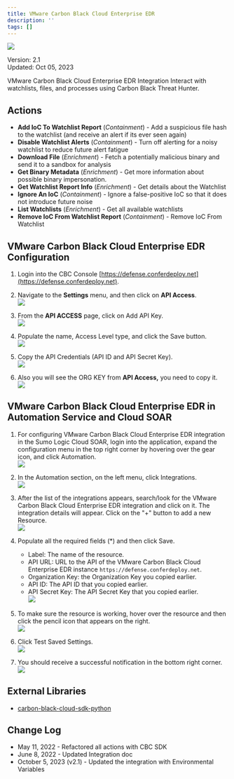 ```yaml
---
title: VMware Carbon Black Cloud Enterprise EDR
description: ''
tags: []
---
```


![](/img/platform-services/automation-service/app-central/logos/vmware-carbon-black-cloud-enterprise-edr.png)

Version: 2.1  
Updated: Oct 05, 2023

VMware Carbon Black Cloud Enterprise EDR Integration Interact with watchlists, files, and processes using Carbon Black Threat Hunter.

## Actions

* **Add IoC To Watchlist Report** (*Containment*) - Add a suspicious file hash to the watchlist (and receive an alert if its ever seen again)
* **Disable Watchlist Alerts** (*Containment*) - Turn off alerting for a noisy watchlist to reduce future alert fatigue
* **Download File** (*Enrichment*) - Fetch a potentially malicious binary and send it to a sandbox for analysis
* **Get Binary Metadata** (*Enrichment*) - Get more information about possible binary impersonation.
* **Get Watchlist Report Info** (*Enrichment*) - Get details about the Watchlist
* **Ignore An IoC** (*Containment*) - Ignore a false-positive IoC so that it does not introduce future noise
* **List Watchlists** (*Enrichment*) - Get all available watchlists
* **Remove IoC From Watchlist Report** (*Containment*) - Remove IoC From Watchlist

## VMware Carbon Black Cloud Enterprise EDR Configuration

1. Login into the CBC Console [https://defense.conferdeploy.net](https://defense.conferdeploy.net).

1. Navigate to the **Settings**  menu, and then click on  **API Access**. <br/>![](/img/platform-services/automation-service/app-central/integrations/vmware-carbon-black-cloud-enterprise-edr/vmware-carbon-black-cloud-enterprise-edr-1.png)

1. From the **API ACCESS** page, click on Add API Key. <br/>![](/img/platform-services/automation-service/app-central/integrations/vmware-carbon-black-cloud-enterprise-edr/vmware-carbon-black-cloud-enterprise-edr-2.png) 

1. Populate the name, Access Level type, and click the Save button. <br/>![](/img/platform-services/automation-service/app-central/integrations/vmware-carbon-black-cloud-enterprise-edr/vmware-carbon-black-cloud-enterprise-edr-3.png)

1. Copy the API Credentials (API ID and API Secret Key). <br/>![](/img/platform-services/automation-service/app-central/integrations/vmware-carbon-black-cloud-enterprise-edr/vmware-carbon-black-cloud-enterprise-edr-4.png)

1. Also you will see the ORG KEY from **API Access,** you need to copy it. <br/>![](/img/platform-services/automation-service/app-central/integrations/vmware-carbon-black-cloud-enterprise-edr/vmware-carbon-black-cloud-enterprise-edr-5.png)

## VMware Carbon Black Cloud Enterprise EDR in Automation Service and Cloud SOAR

1. For configuring VMware Carbon Black Cloud Enterprise EDR integration in the Sumo Logic Cloud SOAR, login into the application, expand the configuration menu in the top right corner by hovering over the gear icon, and click Automation. <br/>![](/img/platform-services/automation-service/app-central/integrations/vmware-carbon-black-cloud-enterprise-edr/vmware-carbon-black-cloud-enterprise-edr-6.png)

1. In the Automation section, on the left menu, click Integrations. <br/>![](/img/platform-services/automation-service/app-central/integrations/vmware-carbon-black-cloud-enterprise-edr/vmware-carbon-black-cloud-enterprise-edr-7.png)

1. After the list of the integrations appears, search/look for the VMware Carbon Black Cloud Enterprise EDR integration and click on it. The integration details will appear. Click on the "+" button to add a new Resource. <br/>![](/img/platform-services/automation-service/app-central/integrations/vmware-carbon-black-cloud-enterprise-edr/vmware-carbon-black-cloud-enterprise-edr-8.png)

1. Populate all the required fields (\*) and then click Save.
   * Label: The name of the resource.
   * API URL: URL to the API of the VMware Carbon Black Cloud Enterprise EDR instance `https://defense.conferdeploy.net`.
   * Organization Key: the Organization Key you copied earlier.
   * API ID: The API ID that you copied earlier.
   * API Secret Key: The API Secret Key that you copied earlier. <br/>![](/img/platform-services/automation-service/app-central/integrations/vmware-carbon-black-cloud-enterprise-edr/vmware-carbon-black-cloud-enterprise-edr-9.png)

1. To make sure the resource is working, hover over the resource and then click the pencil icon that appears on the right. <br/>![](/img/platform-services/automation-service/app-central/integrations/vmware-carbon-black-cloud-enterprise-edr/vmware-carbon-black-cloud-enterprise-edr-10.png)

1. Click Test Saved Settings. <br/>![](/img/platform-services/automation-service/app-central/integrations/vmware-carbon-black-cloud-enterprise-edr/vmware-carbon-black-cloud-enterprise-edr-11.png)

1. You should receive a successful notification in the bottom right corner. <br/>![](/img/platform-services/automation-service/app-central/integrations/vmware-carbon-black-cloud-enterprise-edr/vmware-carbon-black-cloud-enterprise-edr-12.png)

## External Libraries

* [carbon-black-cloud-sdk-python](https://github.com/carbonblack/carbon-black-cloud-sdk-python/blob/develop/LICENSE)

## Change Log

* May 11, 2022 - Refactored all actions with CBC SDK
* June 8, 2022 - Updated Integration doc
* October 5, 2023 (v2.1) - Updated the integration with Environmental Variables
